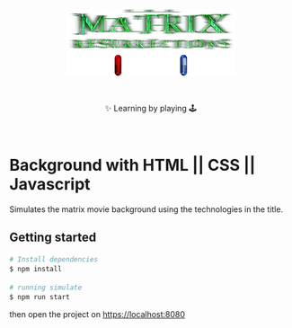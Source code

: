 <br>
<p align="center">
  <img src="./public/matrix-resurrections.png">
</p>
<br>
<p align="center">✨ Learning by playing 🕹️</p>
<br>

# Background with HTML || CSS || Javascript

Simulates the matrix movie background using the technologies in the title.

## Getting started

```bash
# Install dependencies
$ npm install

# running simulate
$ npm run start
```

then open the project on [https://localhost:8080](https://localhost:8080)

